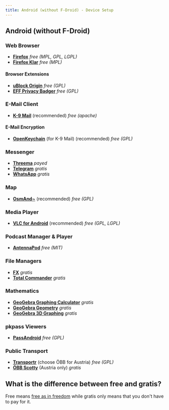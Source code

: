 ```yaml
---
title: Android (without F-Droid) - Device Setup
---
```

## Android (without F-Droid)

### Web Browser

- [**Firefox**](https://play.google.com/store/apps/details?id=org.mozilla.firefox) _free (MPL, GPL, LGPL)_
- [**Firefox Klar**](https://play.google.com/store/apps/details?id=org.mozilla.klar) _free (MPL)_

#### Browser Extensions

- [**uBlock Origin**](https://addons.mozilla.org/firefox/addon/ublock-origin/) _free (GPL)_
- [**EFF Privacy Badger**](https://www.eff.org/privacybadger) _free (GPL)_


### E-Mail Client

- [**K-9 Mail**](https://play.google.com/store/apps/details?id=com.fsck.k9) (recommended) _free (apache)_

#### E-Mail Encryption

- [**OpenKeychain**](https://play.google.com/store/apps/details?id=org.sufficientlysecure.keychain) (for K-9 Mail) (recommended) _free (GPL)_


### Messenger

- [**Threema**](https://play.google.com/store/apps/details?id=ch.threema.app) _payed_
- [**Telegram**](https://play.google.com/store/apps/details?id=org.telegram.messenger) _gratis_
- [**WhatsApp**](https://play.google.com/store/apps/details?id=com.whatsapp) _gratis_


### Map

- [**OsmAnd~**](https://play.google.com/store/apps/details?id=net.osmand) (recommended) _free (GPL)_


### Media Player

- [**VLC for Android**](https://play.google.com/store/apps/details?id=org.videolan.vlc) (recommended) _free (GPL, LGPL)_


### Podcast Manager & Player

- [**AntennaPod**](https://play.google.com/store/apps/details?id=de.danoeh.antennapod) _free (MIT)_


### File Managers

- [**FX**](https://play.google.com/store/apps/details?id=nextapp.fx) _gratis_
- [**Total Commander**](https://play.google.com/store/apps/details?id=com.ghisler.android.TotalCommander) _gratis_


### Mathematics

- [**GeoGebra Graphing Calculator**](https://play.google.com/store/apps/details?id=org.geogebra.android) _gratis_
- [**GeoGebra Geometry**](https://play.google.com/store/apps/details?id=org.geogebra.android.geometry) _gratis_
- [**GeoGebra 3D Graphing**](https://play.google.com/store/apps/details?id=org.geogebra.android.g3d) _gratis_


### pkpass Viewers

- [**PassAndroid**](https://play.google.com/store/apps/details?id=org.ligi.passandroid) _free (GPL)_


### Public Transport

- [**Transportr**](https://play.google.com/store/apps/details?id=de.grobox.liberario) (choose ÖBB for Austria) _free (GPL)_
- [**ÖBB Scotty**](https://play.google.com/store/apps/details?id=de.hafas.android.oebb) (Austria only) _gratis_


## What is the difference between free and gratis?

Free means [free as in freedom](https://www.gnu.org/philosophy/free-sw.html) while gratis only means that
you don't have to pay for it.
